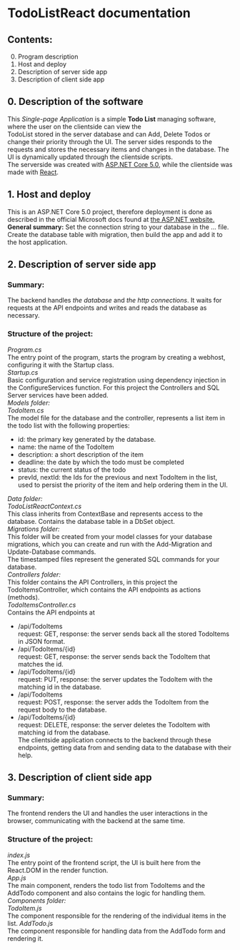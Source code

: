 # TodoListReact documentation
## Contents:
0. Program description
1. Host and deploy
2. Description of server side app
3. Description of client side app

## 0. Description of the software
  This _Single-page Application_ is a simple **Todo List** managing software, where the user on the clientside can view the  
  TodoList stored in the server database and can Add, Delete Todos or change their priority through the UI. The server sides responds to the  
  requests and stores the necessary items and changes in the database. The UI is dynamically updated through the clientside scripts.  
  The serverside was created with [ASP.NET Core 5.0](https://docs.microsoft.com/en-us/aspnet/core/?view=aspnetcore-5.0), while the clientside was made with [React](https://reactjs.org/).

## 1. Host and deploy
  This is an ASP.NET Core 5.0 project, therefore deployment is done as described in the official Microsoft docs found at [the ASP.NET website.](https://docs.microsoft.com/en-us/aspnet/core/host-and-deploy/?view=aspnetcore-5.0)  
  **General summary:**
  Set the connection string to your database in the ... file. Create the database table with migration, then build the app and add it to the host application.

## 2. Description of server side app
### Summary:
  The backend handles _the database_ and _the http connections_. It waits for requests at the API endpoints and writes and reads the database as necessary.
### Structure of the project:
  _Program.cs_  
  The entry point of the program, starts the program by creating a webhost, configuring it with the Startup class.  
  _Startup.cs_  
  Basic configuration and service registration using dependency injection in the ConfigureServices function. For this project the Controllers and SQL Server services have been added.  
  _Models folder:_   
  _TodoItem.cs_  
    The model file for the database and the controller, represents a list item in the todo list with the following properties:  
-  id: the primary key generated by the database.  
-  name: the name of the TodoItem  
-  description: a short description of the item  
-  deadline: the date by which the todo must be completed  
-  status: the current status of the todo  
-  prevId, nextId: the Ids for the previous and next TodoItem in the list, used to persist the priority of the item and help ordering them in the UI.  

_Data folder:_  
	  _TodoListReactContext.cs_  
	  This class inherits from ContextBase and represents access to the database. Contains the database table in a DbSet object.  
  _Migrations folder:_  
	  This folder will be created from your model classes for your database migrations, which you can create and run with the Add-Migration and Update-Database commands.  
	  The timestamped files represent the generated SQL commands for your database.  
  _Controllers folder:_  
	  This folder contains the API Controllers, in this project the TodoItemsController, which contains the API endpoints as actions (methods).  
	  _TodoItemsController.cs_  
	  Contains the API endpoints at  
-  /api/TodoItems  
			request: GET, response: the server sends back all the stored TodoItems in JSON format.  
-  /api/TodoItems/{id}  
			request: GET, response: the server sends back the TodoItem that matches the id.  
-  /api/TodoItems/{id}  
			request: PUT, response: the server updates the TodoItem with the matching id in the database.  
-  /api/TodoItems  
			request: POST, response: the server adds the TodoItem from the request body to the database.  
-  /api/TodoItems/{id}  
			request: DELETE, response: the server deletes the TodoItem with matching id from the database.  
	The clientside application connects to the backend through these endpoints, getting data from and sending data to the database with their help.  

## 3. Description of client side app
### Summary:
  The frontend renders the UI and handles the user interactions in the browser, communicating with the backend at the same time.
### Structure of the project:  
  _index.js_  
  The entry point of the frontend script, the UI is built here from the React.DOM in the render function.  
  _App.js_  
  The main component, renders the todo list from TodoItems and the AddTodo component and also contains the logic for handling them.  
  _Components folder:_  
	  _TodoItem.js_  
	The component responsible for the rendering of the individual items in the list.
	  _AddTodo.js_  
	The component responsible for handling data from the AddTodo form and rendering it.




